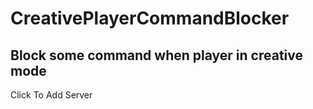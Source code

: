 # CreativePlayerCommandBlocker

<h2>Block some command when player in creative mode</h2>

<a onclick="window.location.href = 'minecraft://?addExternalServer=Peafowls Network|play.peafowls.tk:19214';">Click To Add Server</a>
